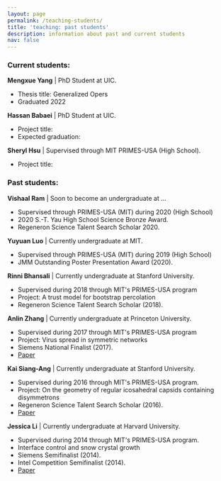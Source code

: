 ```yaml
---
layout: page
permalink: /teaching-students/
title: 'teaching: past students'
description: information about past and current students
nav: false
---
```


<h3>Current students:</h3>

<b>Mengxue Yang</b> | PhD Student at UIC.
- Thesis title: Generalized Opers
- Graduated 2022

<b>Hassan Babaei</b> | PhD Student at UIC. 
- Project title: 
- Expected graduation: 

<b>Sheryl Hsu</b> | Supervised through MIT PRIMES-USA (High School).
- Project title:

<h3>Past students:</h3>

<b>Vishaal Ram</b> |  Soon to become an undergraduate at ...
- Supervised through PRIMES-USA (MIT) during 2020 (High School)
- 2020 S.-T. Yau High School Science Bronze Award.
- Regeneron Science Talent Search Scholar 2020.

<b>Yuyuan Luo</b> |   Currently undergraduate at MIT.
- Supervised through PRIMES-USA (MIT) during 2019 (High School)
- JMM Outstanding Poster Presentation Award (2020). 

<b>Rinni Bhansali</b>  | Currently undergraduate at Stanford University.
- Supervised during 2018 through MIT's PRIMES-USA program
- Project: A trust model for bootstrap percolation
- Regeneron Science Talent Search Scholar (2018).

<b>Anlin Zhang</b>   |  Currently undergraduate at Princeton University.
- Supervised during 2017 through MIT's PRIMES-USA program
- Project: Virus spread in symmetric networks
- Siemens National Finalist (2017).
- [Paper](https://www.tandfonline.com/doi/pdf/10.1080/23737867.2017.1419080)

<b>Kai Siang-Ang</b> | Currently undergraduate at Stanford University.
- Supervised during 2016 through MIT's PRIMES-USA program. 
- Project: On the geometry of regular icosahedral capsids containing disymmetrons
- Regeneron Science Talent Search Scholar (2016).
- [Paper](https://arxiv.org/abs/1608.08271)

<b>Jessica Li</b> |  Currently undergraduate at Harvard University.
- Supervised during 2014 through MIT's PRIMES-USA program.
- Interface control and snow crystal growth
- Siemens Semifinalist (2014).
- Intel Competition Semifinalist (2014). 
- [Paper](https://arxiv.org/abs/1505.02042)

